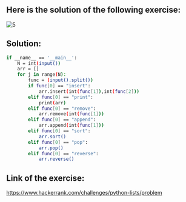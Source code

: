 ## Here is the solution of the following exercise:
![5](https://github.com/lamia-datalover/Python_exercices/assets/145395677/5e269ac0-0001-4932-ba7d-8088907ffded)
## Solution:
```bash
if __name__ == '__main__':
    N = int(input())
    arr = []
    for j in range(N):
        func = (input().split())
        if func[0] == "insert":
            arr.insert(int(func[1]),int(func[2]))
        elif func[0] == "print":
            print(arr)
        elif func[0] == "remove":
            arr.remove(int(func[1]))
        elif func[0] == "append":
            arr.append(int(func[1]))
        elif func[0] == "sort":
            arr.sort()
        elif func[0] == "pop":
            arr.pop()
        elif func[0] == "reverse":
            arr.reverse()
```
## Link of the exercise:
https://www.hackerrank.com/challenges/python-lists/problem

